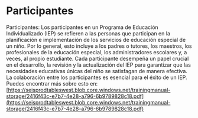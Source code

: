 # Participantes
Participantes: Los participantes en un Programa de Educación Individualizado (IEP) se refieren a las personas que participan en la planificación e implementación de los servicios de educación especial de un niño. Por lo general, esto incluye a los padres o tutores, los maestros, los profesionales de la educación especial, los administradores escolares y, a veces, al propio estudiante. Cada participante desempeña un papel crucial en el desarrollo, la revisión y la actualización del IEP para garantizar que las necesidades educativas únicas del niño se satisfagan de manera efectiva. La colaboración entre los participantes es esencial para el éxito de un IEP.
Puedes encontrar más sobre esto en: [https://seisprodtableswest.blob.core.windows.net/trainingmanual-storage/2416f43c-e7b7-4e28-a796-6b9789828c18.pdf](https://seisprodtableswest.blob.core.windows.net/trainingmanual-storage/2416f43c-e7b7-4e28-a796-6b9789828c18.pdf)
